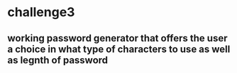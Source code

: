 # challenge3
## working password generator that offers the user a choice in what type of characters to use as well as legnth of password
